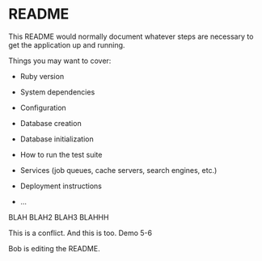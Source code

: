 # README

This README would normally document whatever steps are necessary to get the
application up and running.

Things you may want to cover:

* Ruby version

* System dependencies

* Configuration

* Database creation

* Database initialization

* How to run the test suite

* Services (job queues, cache servers, search engines, etc.)

* Deployment instructions

* ...

BLAH
BLAH2
BLAH3
BLAHHH

This is a conflict.
And this is too.
Demo 5-6

Bob is editing the README.
